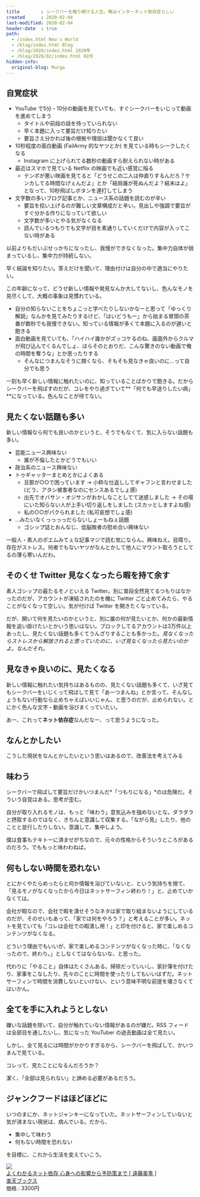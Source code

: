 ```yaml
---
title        : シークバーを触り続ける人生。俺はインターネット依存症らしい
created      : 2020-02-04
last-modified: 2020-02-04
header-date  : true
path:
  - /index.html Neo's World
  - /blog/index.html Blog
  - /blog/2020/index.html 2020年
  - /blog/2020/02/index.html 02月
hidden-info:
  original-blog: Murga
---
```


## 自覚症状

- YouTube で5分・10分の動画を見ていても、すぐシークバーをいじって動画を進めてしまう
  - タイトルや前段の話を待っていられない
  - 早く本題に入って要旨だけ知りたい
  - 要旨さえ分かれば後の根拠や理屈は聞かなくて良い
- 10秒程度の面白動画 (FailArmy 的なヤツとか) を見ている時もシークしたくなる
  - Instagram に上げられてる数秒の動画すら耐えられない時がある
- 最近はスマホで見ている Netflix の映画でも近い感覚に陥る
  - テンポが悪い映画を見てると「どうせこの二人は仲直りするんだろ？ケンカしてる時間なげぇんだよ」とか「結局誰が死ぬんだよ？結末はよ」となって、10秒飛ばしボタンを連打してしまう
- 文字数の多いブログ記事とか、ニュース系の話題を読むのが辛い
  - 要旨を拾い上げるのが難しい文章構成だと辛い。見出しや強調で要旨がすぐ分かる作りになっていて欲しい
  - 文字数が多いとやる気がなくなる
  - 読んでいるつもりでも文字が目を素通りしていくだけで内容が入ってこない時がある

以前よりもだいぶせっかちになったし、我慢ができなくなった。集中力自体が弱まっているし、集中力が持続しない。

早く結論を知りたい。答えだけを聞いて、理由付けは自分の中で適当にやりたい。

この年齢になって、どうせ新しい情報や発見なんか大してないし、色んなモノを見尽くして、大概の事象は見慣れている。

- 自分の知らないことをちょこっと学べたりしないかなーと思って「ゆっくり解説」なんかを見てみたりするけど、「はいどうもー」から始まる冒頭の茶番が数秒でも我慢できない。知っている情報が多くて本題に入るのが遅いと飽きる
- 面白動画を見ていても、「ハイハイ誰かがズッコケるのね、画面外からクルマが飛び込んでくるんでしょ、ほらそのとおりだ、こんな驚きのない動画で俺の時間を奪うな」とか思ったりする
  - そんなにつまんなそうに開くなら、そもそも見なきゃ良いのに…って自分でも思う

一刻も早く新しい情報に触れたいのに、知っていることばかりで飽きる。だからシークバーを飛ばすのだが、コレをやり過ぎていて**「何でも早送りしたい病」**になっている。色んなことが待てない。

## 見たくない話題も多い

新しい情報なら何でも良いのかというと、そうでもなくて、気に入らない話題も多い。

- 芸能ニュース興味ない
  - 誰が不倫したとかどうでもいい
- 政治系のニュース興味ない
- トゥギャッターまとめとかによくある
  - 旦那が○○で困っています → 小粋な仕返ししてギャフンと言わせました (どう、アタシ被害者なのにセンスあるでしょ感)
  - 出先でオバサン・オジサンがおかしなことしてて迷惑しました → その場にいた知らない人が上手い切り返しをしました (スカッとしますよね感)
  - 私の○○がパクられました (私可哀想でしょ感)
- …みたいなくっっっっだらないしょーもねぇ話題
  - ゴシップ誌とおんなじ、低脳敗者の慰め合い興味ない

一般人・素人のポエムみてぇな記事マジで読む気にならん。興味ねえ。目障り。存在がストレス。何者でもないヤツがなんとかして他人にマウント取ろうとしてるの薄ら寒いんだわ。

## そのくせ Twitter 見なくなったら暇を持て余す

素人ゴシップの最たるモノといえる Twitter。別に普段全然見てるつもりはなかったのだが、アカウントが凍結されたのを機に Twitter ごと止めてみたら、やることがなくなって空しい。気が付けば Twitter を開きたくなっている。

だが、開いて何を見たいのかというと、別に誰の何が見たいとか、何かの最新情報を追い掛けたいとかいう思いはない。ブロックしてるアカウントは3万件以上あったし、見たくない話題も多くてうんざりすることも多かった。*見なくなったらストレスから解放されると思っていたのに、いざ見なくなったら見たいのかよ。なんだそれ。*

## 見なきゃ良いのに、見たくなる

新しい情報に触れたい気持ちはあるものの、見たくない話題も多くて、いざ見てもシークバーをいじくって飛ばして見て「あーつまんね」とか言って、そんなしょうもない行動なら止めちゃえばいいじゃん、と思うのだが、止められない。とにかく色んな文字・動画を浴びまくっていたい。

あー、これって**ネット依存症**なんだなー、って思うようになった。

## なんとかしたい

こうした現状をなんとかしたいという思いはあるので、改善法を考えてみる

## 味わう

シークバーで飛ばして要旨だけかいつまんだ*「つもりになる」*のは危険だ。そういう自覚はある。思考が歪む。

自分が取り入れるモノは、もっと「味わう」意気込みを強めないとな。ダラダラと摂取するのではなく、きちんと意識して収集する。「ながら見」したり、他のことと並行したりしない。意識して、集中しよう。

僕は食事もテキトーに済ませがちなので、元々の性格からそういうところがあるのだろう。でももっと味わわねば。

## 何もしない時間を恐れない

とにかくやたらめったらと何か情報を浴びていないと、という気持ちを捨て、「見るモノがなくなったから今日はネットサーフィン終わり！」と、止めていかなくては。

会社が暇なので、会社で暇を潰せそうなネタは家で取り組まないようにしているのだが、そのせいもあって、「家では何をやろう？」と考えることが多い。ネットを見ていても「コレは会社での暇潰し用！」と印を付けると、家で楽しめるコンテンツがなくなる。

どういう理由でもいいが、家で楽しめるコンテンツがなくなった時に、「なくなったので、終わり。」としなくてはならないな、と思った。

代わりに「やること」自体はたくさんある。掃除だっていいし、家計簿を付けたり、家事をこなしたり、先々のことに時間を使ったりしてもいいはずだ。ネットサーフィンで時間を消費しないといけない、という意味不明な前提を壊さなくてはいかん。

## 全てを手に入れようとしない

嫌いな話題を除いて、自分が触れていない情報があるのが嫌だ。RSS フィードは全部目を通したいし、気になった YouTuber の過去動画は全て見たい。

しかし、全て見るには時間がかかりすぎるから、シークバーを飛ばして、かいつまんで見ている。

コレって、見たことになるんだろうか？

潔く、「全部は見られない」と諦める必要があるだろう。

## ジャンクフードはほどほどに

いつのまにか、ネットジャンキーになっていた。ネットサーフィンしていないと気が済まない現状は、病んでいる。だから、

- 集中して味わう
- 何もない時間を恐れない

を目標に、これから生活を変えていこう。

<div class="ad-rakuten">
  <div class="ad-rakuten-image">
    <a href="https://hb.afl.rakuten.co.jp/hgc/g00q0722.waxyc9ff.g00q0722.waxyd017/?pc=https%3A%2F%2Fitem.rakuten.co.jp%2Fbook%2F14946564%2F&amp;m=http%3A%2F%2Fm.rakuten.co.jp%2Fbook%2Fi%2F18598287%2F">
      <img src="https://thumbnail.image.rakuten.co.jp/@0_mall/book/cabinet/6667/9784569786667.jpg?_ex=128x128">
    </a>
  </div>
  <div class="ad-rakuten-info">
    <div class="ad-rakuten-title">
      <a href="https://hb.afl.rakuten.co.jp/hgc/g00q0722.waxyc9ff.g00q0722.waxyd017/?pc=https%3A%2F%2Fitem.rakuten.co.jp%2Fbook%2F14946564%2F&amp;m=http%3A%2F%2Fm.rakuten.co.jp%2Fbook%2Fi%2F18598287%2F">よくわかるネット依存 心身への影響から予防策まで [ 遠藤美季 ]</a>
    </div>
    <div class="ad-rakuten-shop">
      <a href="https://hb.afl.rakuten.co.jp/hgc/g00q0722.waxyc9ff.g00q0722.waxyd017/?pc=https%3A%2F%2Fwww.rakuten.co.jp%2Fbook%2F&amp;m=http%3A%2F%2Fm.rakuten.co.jp%2Fbook%2F">楽天ブックス</a>
    </div>
    <div class="ad-rakuten-price">価格 : 3300円</div>
  </div>
</div>
